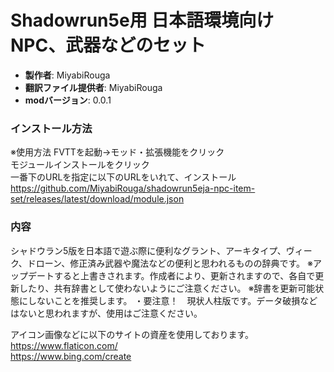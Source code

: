# Shadowrun5e用 日本語環境向けNPC、武器などのセット

* **製作者**: MiyabiRouga
* **翻訳ファイル提供者**: MiyabiRouga
* **modバージョン**: 0.0.1

### インストール方法
※使用方法
FVTTを起動→モッド・拡張機能をクリック  
モジュールインストールをクリック  
一番下のURLを指定に以下のURLをいれて、インストール  
https://github.com/MiyabiRouga/shadowrun5eja-npc-item-set/releases/latest/download/module.json

### 内容
シャドウラン5版を日本語で遊ぶ際に便利なグラント、アーキタイプ、ヴィーク、ドローン、修正済み武器や魔法などの便利と思われるものの辞典です。
※アップデートすると上書きされます。作成者により、更新されますので、各自で更新したり、共有辞書として使わないようにご注意ください。
※辞書を更新可能状態にしないことを推奨します。
・要注意！　現状人柱版です。データ破損などはないと思われますが、使用はご注意ください。

アイコン画像などに以下のサイトの資産を使用しております。  
https://www.flaticon.com/  
https://www.bing.com/create  
  
 
